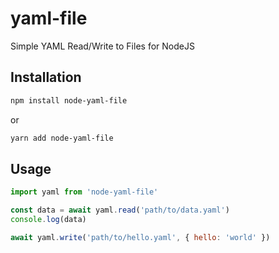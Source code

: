 # yaml-file

Simple YAML Read/Write to Files for NodeJS

## Installation

```bash
npm install node-yaml-file
```
or
```bash
yarn add node-yaml-file
```

## Usage

```javascript
import yaml from 'node-yaml-file'

const data = await yaml.read('path/to/data.yaml')
console.log(data)

await yaml.write('path/to/hello.yaml', { hello: 'world' })
```